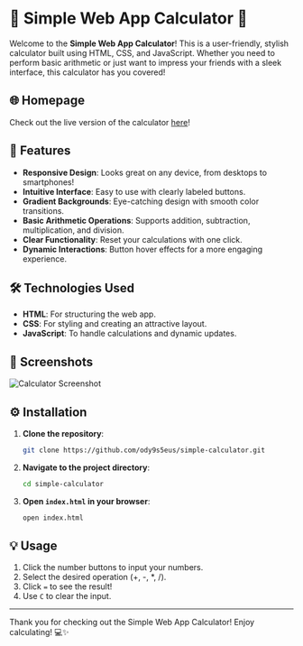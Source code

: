 # 🎉 Simple Web App Calculator 🎉

Welcome to the **Simple Web App Calculator**! This is a user-friendly, stylish calculator built using HTML, CSS, and JavaScript. Whether you need to perform basic arithmetic or just want to impress your friends with a sleek interface, this calculator has you covered!

## 🌐 Homepage

Check out the live version of the calculator [here](https://ody9s5eus.github.io/calculator)!

## 🚀 Features

- **Responsive Design**: Looks great on any device, from desktops to smartphones!
- **Intuitive Interface**: Easy to use with clearly labeled buttons.
- **Gradient Backgrounds**: Eye-catching design with smooth color transitions.
- **Basic Arithmetic Operations**: Supports addition, subtraction, multiplication, and division.
- **Clear Functionality**: Reset your calculations with one click.
- **Dynamic Interactions**: Button hover effects for a more engaging experience.

## 🛠️ Technologies Used

- **HTML**: For structuring the web app.
- **CSS**: For styling and creating an attractive layout.
- **JavaScript**: To handle calculations and dynamic updates.

## 📸 Screenshots

![Calculator Screenshot](/screenshot.png)

## ⚙️ Installation

1. **Clone the repository**:

   ```bash
   git clone https://github.com/ody9s5eus/simple-calculator.git
   ```

2. **Navigate to the project directory**:

   ```bash
   cd simple-calculator
   ```

3. **Open `index.html` in your browser**:

   ```bash
   open index.html
   ```

## 💡 Usage

1. Click the number buttons to input your numbers.
2. Select the desired operation (+, -, *, /).
3. Click `=` to see the result!
4. Use `C` to clear the input.

---

Thank you for checking out the Simple Web App Calculator! Enjoy calculating! 💻✨
